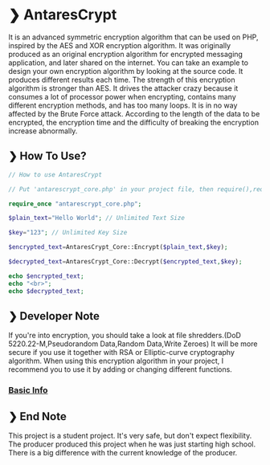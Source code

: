 # ❯ AntaresCrypt
It is an advanced symmetric encryption algorithm that can be used on PHP, inspired by the AES and XOR encryption algorithm. It was originally produced as an original encryption algorithm for encrypted messaging application, and later shared on the internet. You can take an example to design your own encryption algorithm by looking at the source code. It produces different results each time. The strength of this encryption algorithm is stronger than AES. It drives the attacker crazy because it consumes a lot of processor power when encrypting, contains many different encryption methods, and has too many loops. It is in no way affected by the Brute Force attack. According to the length of the data to be encrypted, the encryption time and the difficulty of breaking the encryption increase abnormally.
## ❯ How To Use?
```php
// How to use AntaresCrypt

// Put 'antarescrypt_core.php' in your project file, then require(),require_once() it in your own file

require_once "antarescrypt_core.php";

$plain_text="Hello World"; // Unlimited Text Size

$key="123"; // Unlimited Key Size

$encrypted_text=AntaresCrypt_Core::Encrypt($plain_text,$key);

$decrypted_text=AntaresCrypt_Core::Decrypt($encrypted_text,$key);

echo $encrypted_text;
echo "<br>";
echo $decrypted_text;
```
## ❯ Developer Note
If you're into encryption, you should take a look at file shredders.(DoD 5220.22-M,Pseudorandom Data,Random Data,Write Zeroes) It will be more secure if you use it together with RSA or Elliptic-curve cryptography algorithm. When using this encryption algorithm in your project, I recommend you to use it by adding or changing different functions.
### [Basic Info](https://github.com/XPROCION/AntaresCrypt/blob/main/old%20version/README.md)
## ❯ End Note
This project is a student project. It's very safe, but don't expect flexibility. The producer produced this project when he was just starting high school. There is a big difference with the current knowledge of the producer.
